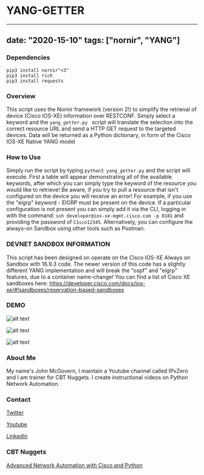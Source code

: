 # YANG-GETTER

---
date: "2020-15-10"
tags: ["nornir", "YANG"]
---

### Dependencies

```
pip3 install nornir"<3"
pip3 install rich
pip3 install requests
```

### Overview
This script uses the Nornir framework (version 2!) to simplify the retrieval of device (Cisco IOS-XE) information over RESTCONF. 
Simply select a keyword and the ```yang_getter.py ``` script will translate the selection into the correct resource URL and send a HTTP GET request to the targeted devices.
Data will be returned as a Python dictionary, in form of the Cisco IOS-XE Native YANG model

### How to Use
Simply run the script by typing ```python3 yang_getter.py``` and the script will execute. First a table will appear demonstrating all of the available keywords, after which you can simply type the keyword of the resource you would like to retrieve! Be aware, if you try to pull a resource that isn't configured on the device you will receive an error!
For example, if you use the "eigrp" keyword - EIGRP must be present on the device.
If a particular configuration is not present you can simply add it via the CLI, logging in with the command:
```ssh developer@ios-xe-mgmt.cisco.com -p 8181``` and providing the password of ```C1sco12345```.
Alternatively, you can configure the always-on Sandbox using other tools such as Postman.

### DEVNET SANDBOX INFORMATION
This script has been designed on operate on the Cisco IOS-XE Always on Sandbox with 16.9.3 code.
The newer version of this code has a slightly different YANG implementation and will break the "ospf" and "eigrp" features, due to a container name-change!
You can find a list of Cisco XE sandboxes here: https://developer.cisco.com/docs/ios-xe/#!sandboxes/reservation-based-sandboxes


### DEMO
![alt text](https://github.com/IPvZero/YANG-GETTER/blob/main/images/yangpull2.png?raw=true)


![alt text](https://github.com/IPvZero/YANG-GETTER/blob/main/images/yangpull3.png?raw=true)


![alt text](https://github.com/IPvZero/YANG-GETTER/blob/main/images/yangpull4.png?raw=true)



### About Me
My name's John McGovern, I maintain a Youtube channel called IPvZero and I am trainer for CBT Nuggets. 
I create instructional videos on Python Network Automation.

### Contact

[Twitter](https://twitter.com/IPvZero)

[Youtube](https://youtube.com/c/IPvZero)

[LinkedIn](https://www.linkedin.com/in/ipvzero)

### CBT Nuggets 

[Advanced Network Automation with Cisco and Python](http://learn.gg/adv-net)

